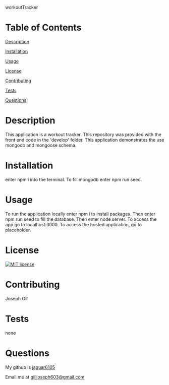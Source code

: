 workoutTracker

# Table of Contents

[Description](#description) 

[Installation](#installation)

[Usage](#usage)

[License](#license)

[Contributing](#contributing)

[Tests](#tests)

[Questions](#questions)
    
# Description 
This application is a workout tracker.  This repository was provided with the front end code in the 'develop' folder.  This application demonstrates the use mongodb and mongoose schema.

# Installation
enter npm i into the terminal.  To fill mongodb enter npm run seed.

# Usage
To run the application locally enter npm i to install packages.  Then enter npm run seed to fill the database.  Then enter node server.  To access the app go to localhost:3000.  To access the hosted application, go to placeholder.

# License
[![MIT license](https://img.shields.io/badge/License-MIT-blue.svg)](https://lbesson.mit-license.org/)

# Contributing
Joseph Gill

# Tests
none

# Questions
My github is [jaguar6105](https://github.com/jaguar6105)

Email me at gilljoseph603@gmail.com
    
    
    